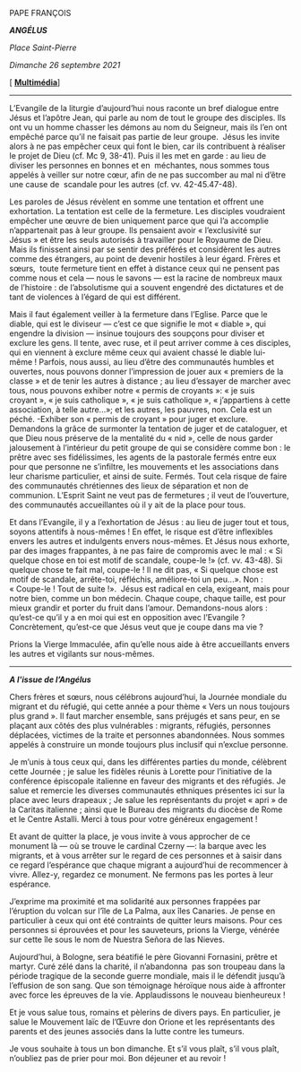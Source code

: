 PAPE FRANÇOIS

***ANGÉLUS***

*Place Saint-Pierre*

*Dimanche 26 septembre 2021*

[ **[Multimédia](http://w2.vatican.va/content/francesco/fr/events/event.dir.html/content/vaticanevents/fr/2021/9/26/angelus.html)**]

_____________________

L’Evangile de la liturgie d’aujourd’hui nous raconte un bref dialogue entre Jésus et l’apôtre Jean, qui parle au nom de tout le groupe des disciples. Ils ont vu un homme chasser les démons au nom du Seigneur, mais ils l’en ont empêché parce qu’il ne faisait pas partie de leur groupe.  Jésus les invite alors à ne pas empêcher ceux qui font le bien, car ils contribuent à réaliser le projet de Dieu (cf. Mc 9, 38-41). Puis il les met en garde : au lieu de diviser les personnes en bonnes et en  méchantes, nous sommes tous appelés à veiller sur notre cœur, afin de ne pas succomber au mal ni d’être une cause de  scandale pour les autres (cf. vv. 42-45.47-48).

Les paroles de Jésus révèlent en somme une tentation et offrent une exhortation. La tentation est celle de la fermeture. Les disciples voudraient empêcher une œuvre de bien uniquement parce que qui l’a accomplie n’appartenait pas à leur groupe. Ils pensaient avoir « l’exclusivité sur Jésus » et être les seuls autorisés à travailler pour le Royaume de Dieu. Mais ils finissent ainsi par se sentir des préférés et considèrent les autres comme des étrangers, au point de devenir hostiles à leur égard. Frères et sœurs,  toute fermeture tient en effet à distance ceux qui ne pensent pas comme nous et cela — nous le savons — est la racine de nombreux maux de l’histoire : de l’absolutisme qui a souvent engendré des dictatures et de tant de violences à l’égard de qui est différent.

Mais il faut également veiller à la fermeture dans l’Eglise. Parce que le diable, qui est le diviseur — c’est ce que signifie le mot « diable », qui engendre la division — insinue toujours des soupçons pour diviser et exclure les gens. Il tente, avec ruse, et il peut arriver comme à ces disciples, qui en viennent à exclure même ceux qui avaient chassé le diable lui-même ! Parfois, nous aussi, au lieu d’être des communautés humbles et ouvertes, nous pouvons donner l’impression de jouer aux « premiers de la classe » et de tenir les autres à distance ; au lieu d’essayer de marcher avec tous, nous pouvons exhiber notre « permis de croyants »: « je suis croyant », « je suis catholique », « je suis catholique », « j’appartiens à cette association, à telle autre...»; et les autres, les pauvres, non. Cela est un péché. -Exhiber son « permis de croyant » pour juger et exclure. Demandons la grâce de surmonter la tentation de juger et de cataloguer, et que Dieu nous préserve de la mentalité du « nid », celle de nous garder jalousement à l’intérieur du petit groupe de qui se considère comme bon : le prêtre avec ses fidélissimes, les agents de la pastorale fermés entre eux pour que personne ne s’infiltre, les mouvements et les associations dans leur charisme particulier, et ainsi de suite. Fermés. Tout cela risque de faire des communautés chrétiennes des lieux de séparation et non de communion. L’Esprit Saint ne veut pas de fermetures ; il veut de l’ouverture, des communautés accueillantes où il y ait de la place pour tous.

Et dans l’Evangile, il y a l’exhortation de Jésus : au lieu de juger tout et tous, soyons attentifs à nous-mêmes ! En effet, le risque est d’être inflexibles envers les autres et indulgents envers nous-mêmes. Et Jésus nous exhorte, par des images frappantes, à ne pas faire de compromis avec le mal : « Si quelque chose en toi est motif de scandale, coupe-le !» (cf. vv. 43-48). Si quelque chose te fait mal, coupe-le ! Il ne dit pas, « Si quelque chose est motif de scandale, arrête-toi, réfléchis, améliore-toi un peu...». Non : « Coupe-le ! Tout de suite !».  Jésus est radical en cela, exigeant, mais pour notre bien, comme un bon médecin. Chaque coupe, chaque taille, est pour mieux grandir et porter du fruit dans l’amour. Demandons-nous alors : qu’est-ce qu’il y a en moi qui est en opposition avec l’Evangile ? Concrètement, qu’est-ce que Jésus veut que je coupe dans ma vie ?

Prions la Vierge Immaculée, afin qu’elle nous aide à être accueillants envers les autres et vigilants sur nous-mêmes.

___________________________________________________

***A l'issue de l’Angélus***

Chers frères et sœurs, nous célébrons aujourd’hui, la Journée mondiale du migrant et du réfugié, qui cette année a pour thème « Vers un nous toujours plus grand ». Il faut marcher ensemble, sans préjugés et sans peur, en se plaçant aux côtés des plus vulnérables : migrants, réfugiés, personnes déplacées, victimes de la traite et personnes abandonnées. Nous sommes appelés à construire un monde toujours plus inclusif qui n’exclue personne.

Je m’unis à tous ceux qui, dans les différentes parties du monde, célèbrent cette Journée ; je salue les fidèles réunis à Lorette pour l’initiative de la conférence épiscopale italienne en faveur des migrants et des réfugiés. Je salue et remercie les diverses communautés ethniques présentes ici sur la place avec leurs drapeaux ; Je salue les représentants du projet « apri » de la Caritas italienne ; ainsi que le Bureau des migrants du diocèse de Rome et le Centre Astalli. Merci à tous pour votre généreux engagement !

Et avant de quitter la place, je vous invite à vous approcher de ce monument là — où se trouve le cardinal Czerny —: la barque avec les migrants, et à vous arrêter sur le regard de ces personnes et à saisir dans ce regard l’espérance que chaque migrant a aujourd’hui de recommencer à vivre. Allez-y, regardez ce monument. Ne fermons pas les portes à leur espérance.

J’exprime ma proximité et ma solidarité aux personnes frappées par l’éruption du volcan sur l’île de La Palma, aux îles Canaries. Je pense en particulier à ceux qui ont été contraints de quitter leurs maisons. Pour ces personnes si éprouvées et pour les sauveteurs, prions la Vierge, vénérée sur cette île sous le nom de Nuestra Señora de las Nieves.

Aujourd’hui, à Bologne, sera béatifié le père Giovanni Fornasini, prêtre et martyr. Curé zélé dans la charité, il n’abandonna  pas son troupeau dans la période tragique de la seconde guerre mondiale, mais il le défendit jusqu’à l’effusion de son sang. Que son témoignage héroïque nous aide à affronter avec force les épreuves de la vie. Applaudissons le nouveau bienheureux !

Et je vous salue tous, romains et pèlerins de divers pays. En particulier, je salue le Mouvement laïc de l’Œuvre don Orione et les représentants des parents et des jeunes associés dans la lutte contre les tumeurs.

Je vous souhaite à tous un bon dimanche. Et s’il vous plaît, s’il vous plaît, n’oubliez pas de prier pour moi. Bon déjeuner et au revoir !